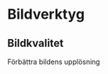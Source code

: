 # Bildverktyg

## Bildkvalitet
Förbättra bildens upplösning

<imageResolution />

<EditPageButton />

<script setup>
import imageResolution from '../../.vitepress/theme/components/images/resolution.vue'
import EditPageButton from '../../.vitepress/theme/components/edit-page-button.vue'
</script>
